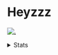 # Heyzzz  

[![.](https://skillicons.dev/icons?i=js,java)](https://skillicons.dev)  

<details>
<summary>Stats</summary
<!--START_SECTION:waka-->

```txt
TypeScript    5 hrs 39 mins   ████████▒░░░░░░░░░░░░░░░░   33.48 %
JSON          4 hrs 21 mins   ██████▒░░░░░░░░░░░░░░░░░░   25.77 %
JavaScript    2 hrs 7 mins    ███░░░░░░░░░░░░░░░░░░░░░░   12.57 %
Other         2 hrs 3 mins    ███░░░░░░░░░░░░░░░░░░░░░░   12.14 %
YAML          1 hr 44 mins    ██▓░░░░░░░░░░░░░░░░░░░░░░   10.28 %
```

<!--END_SECTION:waka-->
</details>
